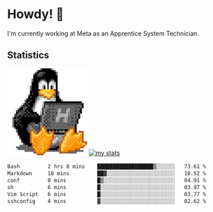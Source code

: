 # Howdy! :penguin:
I'm currently working at Meta as an Apprentice System Technician.

## Statistics

![Tux Pengiun!](tux-linux-penguin.gif)
[![my stats](https://github-readme-stats.vercel.app/api?username=benlodz&showing_icons=true&theme=tokyonight)](https://github.com/anuraghazra/github-readme-stats)

<!-- [![Top Langs](https://github-readme-stats.vercel.app/api/top-langs/?username=benlodz&layout=compact)](https://github.com/anuraghazra/github-readme-stats) ---> 

<!--START_SECTION:waka-->

```text
Bash         2 hrs 8 mins    ██████████████████▒░░░░░░   73.61 %
Markdown     18 mins         ██▓░░░░░░░░░░░░░░░░░░░░░░   10.52 %
conf         8 mins          █▒░░░░░░░░░░░░░░░░░░░░░░░   04.91 %
sh           6 mins          █░░░░░░░░░░░░░░░░░░░░░░░░   03.97 %
Vim Script   6 mins          █░░░░░░░░░░░░░░░░░░░░░░░░   03.77 %
sshconfig    4 mins          ▓░░░░░░░░░░░░░░░░░░░░░░░░   02.62 %
```

<!--END_SECTION:waka-->
<!--
**benlodz/benlodz** is a ✨ _special_ ✨ repository because its `README.md` (this file) appears on your GitHub profile.

Here are some ideas to get you started:

- 🔭 I’m currently working on ...
- 🌱 I’m currently learning ...
- 👯 I’m looking to collaborate on ...
- 🤔 I’m looking for help with ...
- 💬 Ask me about ...
- 📫 How to reach me: ...
- 😄 Pronouns: ...
- ⚡ Fun fact: ...
-->
